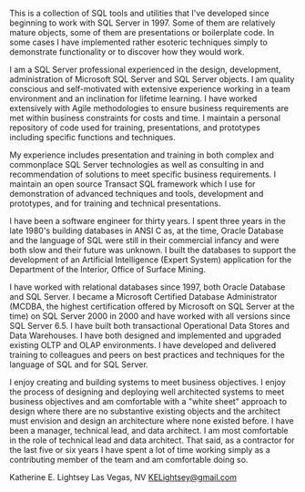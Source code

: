 This is a collection of SQL tools and utilities that I've developed since beginning to work with SQL Server in 1997. Some of them are relatively mature objects, some of them are presentations or boilerplate code. In some cases I have implemented rather esoteric techniques simply to demonstrate functionality or to discover how they would work.

I am a SQL Server professional experienced in the design, development, administration of Microsoft SQL Server and SQL Server objects. I am quality conscious and self-motivated with extensive experience working in a team environment and an inclination for lifetime learning. I have worked extensively with Agile methodologies to ensure business requirements are met within business constraints for costs and time. I maintain a personal repository of code used for training, presentations, and prototypes including specific functions and techniques.

My experience includes presentation and training in both complex and commonplace SQL Server technologies as well as consulting in and recommendation of solutions to meet specific business requirements. I maintain an open source Transact SQL framework which I use for demonstration of advanced techniques and tools, development and prototypes, and for training and technical presentations.

I have been a software engineer for thirty years. I spent three years in the late 1980's building databases in ANSI C as, at the time, Oracle Database and the language of SQL were still in their commercial infancy and were both slow and their future was unknown. I built the databases to support the development of an Artificial Intelligence (Expert System) application for the Department of the Interior, Office of Surface Mining.

I have worked with relational databases since 1997, both Oracle Database and SQL Server. I became a Microsoft Certified Database Administrator (MCDBA, the highest certification offered by Microsoft on SQL Server at the time) on SQL Server 2000 in 2000 and have worked with all versions since SQL Server 6.5. I have built both transactional Operational Data Stores and Data Warehouses. I have both designed and implemented and upgraded existing OLTP and OLAP environments. I have developed and delivered training to colleagues and peers on best practices and techniques for the language of SQL and for SQL Server.

I enjoy creating and building systems to meet business objectives. I enjoy the process of designing and deploying well architected systems to meet business objectives and am comfortable with a "white sheet" approach to design where there are no substantive existing objects and the architect must envision and design an architecture where none existed before. I have been a manager, technical lead, and data architect. I am most comfortable in the role of technical lead and data architect. That said, as a contractor for the last five or six years I have spent a lot of time working simply as a contributing member of the team and am comfortable doing so.

Katherine E. Lightsey
Las Vegas, NV
KELightsey@gmail.com 
